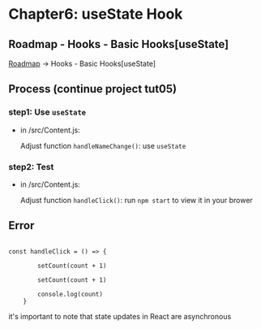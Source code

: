 # Chapter6:  useState Hook

## Roadmap - Hooks - Basic Hooks[useState]

[Roadmap](https://roadmap.sh/react)    ->    Hooks - Basic Hooks[useState]

## Process (continue project tut05)

### step1: Use `useState`

- in /src/Content.js:

  Adjust function `handleNameChange()`: use `useState`

### step2: Test

- in /src/Content.js:

  Adjust function `handleClick()`: run `npm start` to view it in your brower

## Error

<pre><code>
const handleClick = () => {

        setCount(count + 1)

        setCount(count + 1)
        
        console.log(count)
    }
</code></pre>

it's important to note that state updates in React are asynchronous





